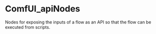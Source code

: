 # ComfUI_apiNodes
Nodes for exposing the inputs of a flow as an API so that the flow can be executed from scripts.
